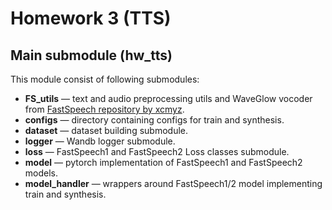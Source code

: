 # Homework 3 (TTS)

## Main submodule (hw_tts)

This module consist of following submodules:
* **FS_utils** — text and audio preprocessing utils and WaveGlow vocoder from [FastSpeech repository by xcmyz](https://github.com/xcmyz/FastSpeech).
* **configs** — directory containing configs for train and synthesis.
* **dataset** — dataset building submodule.
* **logger** — Wandb logger submodule.
* **loss** — FastSpeech1 and FastSpeech2 Loss classes submodule.
* **model** — pytorch implementation of FastSpeech1 and FastSpeech2 models.
* **model_handler** — wrappers around FastSpeech1/2 model implementing train and synthesis.
